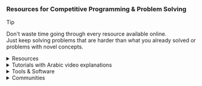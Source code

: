 ### Resources for Competitive Programming & Problem Solving
> [!TIP]
> Don't waste time going through every resource available online.\
> Just keep solving problems that are harder than what you already solved or problems with novel concepts.
<details><summary>Resources</summary>

- [Codeforces catalog](https://codeforces.com/catalog)
- [Awesome Competitive Programming](https://github.com/lnishan/awesome-competitive-programming)
- [Algorithms for Competitive Programming](https://cp-algorithms.com)
- [USACO Guide](https://usaco.guide)
- [Colin Galen's Roadmap](https://docs.google.com/document/d/1-7Co93b504uyXyMjjE8bnLJP3d3QXvp_m1UjvbvdR2Y)
- [Coding Interview University](https://github.com/jwasham/coding-interview-university)
- [Tech Interview Handbook](https://www.techinterviewhandbook.org)
- [NeetCode](https://neetcode.io)
- [Coding Interview Prep](https://www.freecodecamp.org/learn/coding-interview-prep)
- [Errichto Algorithms](https://github.com/Errichto/youtube/wiki)
- [Competitive Programming - A Complete- Guide](https://www.geeksforgeeks.org/competitive-programming-a-complete-guide)
- [Awesome Algorithms](https://github.com/tayllan/awesome-algorithms)
- [Topcoder](https://www.topcoder.com/thrive/tracks?track=Competitive%20Programming)
- [TeamsCode](https://www.teamscode.org/)
- [PIRATE KING](https://www.piratekingdom.com/leetcode/study-guide)
- [Codeforces groups](https://codeforces.com/groups):
    - [New Comers Summer Camp ACM assiut](https://codeforces.com/group/3jD9SzY31n)
    - [JPC | Atypical | Newcomers 2024](https://codeforces.com/group/ZIN4PlsExe)
    - [100 Easy Problems (Bootcamp)](https://codeforces.com/group/yg7WhsFsAp)
    - [Shaazzz](https://codeforces.com/group/W2YvE0cOoh)
    - [CSOC 2021](https://codeforces.com/group/t1mC3K67lU/contests)
    - [Open Contest Series](https://codeforces.com/group/T99c3atS1n)
- Other Online Judges:
    - [LeetCode](https://leetcode.com/)
    - [CS Academy](https://csacademy.com/)
    - [hackerearth](https://www.hackerearth.com/)
    - [thabit](https://thabit.io/)
    - [LogicRush](https://logicrush.com/)
    - [codewars](https://www.codewars.com/)
    - [edabit](https://edabit.com/)
    - [Project Euler](https://projecteuler.net/)
    - [CodeDrills](https://codedrills.io/problems)
    - [USACO](https://train.usaco.org/)
    - [GeeksforGeeks](https://www.geeksforgeeks.org/explore)
    - <details><summary><a href="https://vjudge.net">Virtual Judge</summary><ul>
        <li><a href="http://poj.org/"><img src="https://vjudge.net/static/bundle/a3a137580388fd8ebace.ico" width="20"/> POJ</a></li>
        <li><a href="https://pintia.cn/problem-sets/91827364500"><img src="https://vjudge.net/static/bundle/82dd100dc5ab2a91c05a.ico" width="20"/> ZOJ</a></li>
        <li><a href="http://livearchive.onlinejudge.org/index.php"><img src="https://vjudge.net/static/bundle/4b67f78de220633fd18a.ico" width="20"/> UVALive</a> (dead)</li>
        <li><a href="https://codeforces.com/problemsets/acmsguru"><img src="https://vjudge.net/static/bundle/150071ef43ace6b8a0cf.ico" width="20"/> SGU</a></li>
        <li><a href="http://acm.timus.ru/"><img src="https://vjudge.net/static/bundle/4365153ee3c7a254da01.ico" width="20"/> URAL</a></li>
        <li><a href="http://www.hustoj.org/"><img src="https://vjudge.net/static/bundle/a3ffd4e897e9c08baa20.jpg" width="20"/> HUST</a> (dead)</li>
        <li><a href="http://www.spoj.com/"><img src="https://vjudge.net/static/bundle/7ca10a33e9e8213fa737.png" width="20"/> SPOJ</a></li>
        <li><a href="http://acm.hdu.edu.cn/"><img src="https://vjudge.net/static/bundle/73d8facc9c2896e38f19.png" width="20"/> HDU</a></li>
        <li><a href="http://www.lydsy.com/JudgeOnline/"><img src="https://vjudge.net/static/bundle/f0046ccc6572230d2390.png" width="20"/> HYSBZ</a> (dead)</li>
        <li><a href="https://onlinejudge.org/"><img src="https://vjudge.net/static/bundle/4b67f78de220633fd18a.ico" width="20"/> UVA</a></li>
        <li><a href="http://codeforces.com/"><img src="https://vjudge.net/static/bundle/9e471d950278bb99d90b.png" width="20"/> CodeForces</a></li>
        <li><a href="http://www.codah.club/"><img src="https://vjudge.net/static/bundle/a1ebf61afd6229844ae2.ico" width="20"/> Z-Trening</a> (dead)</li>
        <li><a href="http://judge.u-aizu.ac.jp/"><img src="https://vjudge.net/static/bundle/72c318000fd40d15a16e.ico" width="20"/> Aizu</a></li>
        <li><a href="http://lightoj.com/"><img src="https://vjudge.net/static/bundle/01f0e52b64c44c1ae211.png" width="20"/> LightOJ</a></li>
        <li><a href="https://github.com/HeRaNO/cdoj-vjudge/wiki"><img src="https://vjudge.net/static/bundle/eb05969527c589a81e25.png" width="20"/> UESTC</a></li>
        <li><a href="https://ac.2333.moe/"><img src="https://vjudge.net/static/bundle/afb9e20655d616ee85c2.jpg" width="20"/> NBUT</a></li>
        <li><a href="http://acm.fzu.edu.cn/"><img src="https://vjudge.net/static/bundle/32f1c4c1b0d48ac81f68.gif" width="20"/> FZU</a> (dead)</li>
        <li><a href="http://acm.csu.edu.cn/OnlineJudge/"><img src="https://vjudge.net/static/bundle/1cf95a7d5db47f5bfda8.ico" width="20"/> CSU</a> (dead)</li>
        <li><a href="https://acm.scu.edu.cn/"><img src="https://vjudge.net/static/bundle/cb9b6884c5d048b76b54.ico" width="20"/> SCU</a> (dead)</li>
        <li><a href="http://acdream.info/"><img src="https://vjudge.net/static/bundle/a5863beba6b8749fb835.ico" width="20"/> ACdream</a> (dead)</li>
        <li><a href="http://www.codechef.com/"><img src="https://vjudge.net/static/bundle/d730e6df854b00193b35.ico" width="20"/> CodeChef</a></li>
        <li><a href="http://openjudge.cn/"><img src="https://vjudge.net/static/bundle/a3a137580388fd8ebace.ico" width="20"/> OpenJudge</a></li>
        <li><a href="https://open.kattis.com/"><img src="https://vjudge.net/static/bundle/0cf505f08cb62af24292.ico" width="20"/> Kattis</a></li>
        <li><a href="https://hihocoder.com/"><img src="https://vjudge.net/static/bundle/86dc5088185af61f77b5.jpg" width="20"/> HihoCoder</a> (dead)</li>
        <li><a href="http://acm.hit.edu.cn/hoj/"><img src="https://vjudge.net/static/bundle/016595136a632184517a.png" width="20"/> HIT</a> (dead)</li>
        <li><a href="http://acm.hrbust.edu.cn/"><img src="https://vjudge.net/static/bundle/8c2f67900665583ec51f.ico" width="20"/> HRBUST</a> (dead)</li>
        <li><a href="http://acm.mipt.ru/judge/"><img src="https://vjudge.net/static/bundle/7fe12ac344725c3c6669.ico" width="20"/> EIJudge</a> (dead)</li>
        <li><a href="https://atcoder.jp/"><img src="https://vjudge.net/static/bundle/9f5a56961e774027bdcf.png" width="20"/> AtCoder</a></li>
        <li><a href="https://www.hackerrank.com/"><img src="https://vjudge.net/static/bundle/827e9a41ed1deb5922b5.png" width="20"/> HackerRank</a></li>
        <li><a href="https://www.51nod.com/"><img src="https://vjudge.net/static/bundle/a980f768ea0540723431.ico" width="20"/> 51Nod</a></li>
        <li><a href="https://arena.topcoder.com/"><img src="https://vjudge.net/static/bundle/3464519813a1484173a5.png" width="20"/> TopCoder</a></li>
        <li><a href="https://www.e-olymp.com/en/"><img src="https://vjudge.net/static/bundle/4d5bd9a45b1a9245b670.ico" width="20"/> EOlymp</a></li>
        <li><a href="https://nanti.jisuanke.com/"><img src="https://vjudge.net/static/bundle/e059987bc885b5336b00.ico" width="20"/> 计蒜客</a></li>
        <li><a href="https://loj.ac/"><img src="https://vjudge.net/static/bundle/d319c0859f22922e76db.ico" width="20"/> LibreOJ</a></li>
        <li><a href="https://uoj.ac/"><img src="https://vjudge.net/static/bundle/de2b69c0cb3f89ec9bc9.ico" width="20"/> UniversalOJ</a></li>
        <li><a href="https://darkbzoj.cc"><img src="https://vjudge.net/static/bundle/de2b69c0cb3f89ec9bc9.ico" width="20"/> 黑暗爆炸</a></li>
        <li><a href="https://cpc.csgrandeur.cn/"><img src="https://vjudge.net/static/bundle/7228007bdb3f510c8b5a.ico" width="20"/> CSG</a></li>
        <li><a href="https://dmoj.ca/"><img src="https://vjudge.net/static/bundle/cb63be31d0c8a9c931bc.png" width="20"/> DMOJ</a></li>
        <li><a href="https://toph.co/"><img src="https://vjudge.net/static/bundle/4225461136c883368dba.png" width="20"/> Toph</a></li>
        <li><a href="https://www.luogu.com.cn/"><img src="https://vjudge.net/static/bundle/4bccb2a6cf4dc154729b.ico" width="20"/> 洛谷</a></li>
        <li><a href="https://www.acmicpc.net/lang?lang=1"><img src="https://vjudge.net/static/bundle/fb8265f1b129edaf4b15.png" width="20"/> Baekjoon</a></li>
        <li><a href="http://qoj.ac/"><img src="https://vjudge.net/static/bundle/de2b69c0cb3f89ec9bc9.ico" width="20"/> QOJ</a></li>
        <li><a href="https://cses.fi/problemset/"><img src="https://vjudge.net/static/bundle/8aeb2e93affef2d6e117.png" width="20"/> CSES</a></li>
        <li><a href="http://www.usaco.org/index.php"><img src="https://vjudge.net/static/bundle/00b630b2ef7c4027b5bb.png" width="20"/> USACO</a></li>
        <li><a href="https://oj.uz/"><img src="https://vjudge.net/static/bundle/75804f61731ecc629cc9.ico" width="20"/> oj.uz</a></li>
        <li><a href="https://judge.yosupo.jp/"><img src="https://vjudge.net/static/bundle/84e15ca8b95e0d77954b.ico" width="20"/> Yosupo</a></li>
        <li><a href="https://yukicoder.me/"><img src="https://vjudge.net/static/bundle/3d79e1d7488e2d01d0d9.png" width="20"/> yukicoder</a></li>
        <li><a href="https://oj.vnoi.info/"><img src="https://vjudge.net/static/bundle/a507b35397cb4dd43cc7.png" width="20"/> VNOJ</a></li>
        <li><a href="https://tlx.toki.id/"><img src="https://vjudge.net/static/bundle/eb0b5a7d27b56279ee6a.ico" width="20"/> TLX</a></li>
        <li><a href="https://new.bzoj.org:88/"><img src="https://vjudge.net/static/bundle/b0ef9eadb2afb8a94b73.png" width="20"/> BZOJ</a></li>
</ul></details></details><details><summary>Tutorials with Arabic video explanations</summary>

- [mostafa saad Sheet](https://codeforces.com/blog/entry/97858),
[playlist](https://www.youtube.com/playlist?list=PLq8huKQsVgUPiCMSySRM14ysT_tgexD5z)
- [JordanCP](https://github.com/abuaboud/jordan-cp)
- [SolverToBe](https://solvertobe.com)
- [Completed Training From Zero](https://codeforces.com/group/isP4JMZTix)
- IEEEXtreme Training: [2020](https://www.youtube.com/playlist?list=PL1SVyy_SXUBafE_M5_YGLs83DnINXFVzz),
[2021](https://www.youtube.com/playlist?list=PL1SVyy_SXUBZEdJUSwztfARNgzyw6XZv_),
[2022](https://www.youtube.com/playlist?list=PL1SVyy_SXUBacYOVsmGLj8M1krENeXF_1)
- [Atypical 2024](https://codeforces.com/group/0PwMI8kUp8), [playlist](https://www.youtube.com/playlist?list=PL3fu-4cinzyQZBwwETMHhRHrIR26Rpxue)
- Universities Trainings:
    - [Al-Azhar ICPC Community](https://sites.google.com/view/azharicpc/home)
    - JU: [level 0](https://codeforces.com/group/OQSClAEYis),
    [playlist](https://www.youtube.com/playlist?list=PLqZuMtm5THmaDh8o_raH8_1T7rDOekxai),
    [level 1](https://codeforces.com/group/UCvnPPDQxL),
    [playlist](https://www.youtube.com/playlist?list=PLqZuMtm5THmY5s1ATVRzP3g3rPzirxRUm),
    [level 2](https://codeforces.com/group/8u02vcbbFB),
    [playlist](https://www.youtube.com/playlist?list=PLqZuMtm5THmYsWYNqAeNoI_91wF8pW0xN),
    [level 3](https://codeforces.com/group/GMGjdU9W0I),
    [playlist](https://www.youtube.com/playlist?list=PLqZuMtm5THmaYLzrGQjjGUOVBT2Rv9N55)
    - BAU:
        - 2023: [Playlist](https://youtube.com/playlist?list=PL9L87DeTP7kbnVAOS2FCVOvuadcOT4ysN),
    [BAU Codeforces group](https://codeforces.com/group/tlobvwTh19),
    [coding club Codeforces group](https://codeforces.com/group/cRILaLqEsX)
        - 2024: [Playlist](https://www.youtube.com/playlist?list=PL9L87DeTP7kbjP8NmZrHHUhRQTmxx2Ju-), [Codeforces group](https://codeforces.com/group/ms9brvgtN5)
    - Assiut:
        - newcomers: [Sheet](https://docs.google.com/spreadsheets/d/12XlGl2Nae1NXRDNet_bGQ2HM2O3kq-9FS0Jm2pDwFyg),
        [Codeforces group](https://codeforces.com/group/MWSDmqGsZm),
        [Playlist](https://youtube.com/playlist?list=PLq8huKQsVgUMyLW7Q1OVErEclujWPGPsj),
        [C++ Solutions](https://github.com/MinaFaried3/Assiut-University-Training---Newcomers),
        [OtherLanguages](https://github.com/ahmedbadawihosny/Programming-And-Problem-Solving/tree/main/Problem%20Solving/CodeForces/ICPC%20Assiut%20University%20Training%20Sheet/Newcomers)
        - Juniors Phase 1: [Plan](https://www.aun.edu.eg/fci/sites/default/files/units/11.pdf),
        [Codeforces group](https://codeforces.com/group/3nQaj5GMG5),
        [Playlist1](https://www.youtube.com/playlist?list=PLj1uh4JbO1ow2RsObCH_BAsQnDypBG242),
        [Playlist2](https://www.youtube.com/playlist?list=PL4l5yt6NJ9wsrflRAyuifyjtCVAi1-SuW),
        [Solutions1](https://github.com/AbdelattyBadwy16/ICPC-Assiut-University-Training---Juniors-Phase-1-Sheets),
        [Solutions2](https://github.com/omarhashy99/ICPC-Assiut-University-Training-Juniors-Phase-1-Sheets)
        - Juniors Phase 2: [2020](https://vjudge.net/group/icpcassiutjunuiorsphase2),
        [2022](https://vjudge.net/group/junuiorsphase2_22)
</details><details><summary>Tools & Software</summary>

- My Setup:
    - [VS Code](https://code.visualstudio.com) or
      [VSCodium](https://vscodium.com/)
    - [C++ for VS Code](https://code.visualstudio.com/docs/languages/cpp)
    - [debug C++ in VS Code](https://code.visualstudio.com/docs/cpp/introvideos-cpp#_debug-a-c-project)
    - [VS Code extension for automatic testing](https://marketplace.visualstudio.com/items?itemName=DivyanshuAgrawal.competitive-programming-helper)
    - [browser extension for importing test cases](https://github.com/jmerle/competitive-companion)
    - [My Code Snippets](https://github.com/3m4r5/3m4r5/blob/main/.config/VSCodium/User/snippets/cpp.json)
    - [online tool for creating code snippets](https://snippet-generator.app/)
    - [My settings](https://github.com/3m4r5/3m4r5/blob/main/.config/VSCodium/User/settings.json)
    - other VS Code extensions I use:
[GitHub Theme](https://marketplace.visualstudio.com/items?itemName=GitHub.github-vscode-theme),
[Code Spell Checker](https://marketplace.visualstudio.com/items?itemName=streetsidesoftware.code-spell-checker),
[Cursor column highlight](https://marketplace.visualstudio.com/items?itemName=IuriiBarlukov.cursor-column-highlight)
- Online Ladders:
    - [Codehunt](https://codehunt.cc)
    - [A2 Online Judge](https://the-a2oj.vercel.app/)
    - [Static A2OJ](https://a2oj.netlify.app/)
    - [A2OJ Ladders](https://earthshakira.github.io/a2oj-clientside/server/Ladders.html)
    - [Codeforces Ladders](https://codeforcesladders.firebaseapp.com/)
    - [ACDLadders](https://acodedaily.com/)
    - [CP-31](https://www.tle-eliminators.com/cp-sheet)
    - [AtCoder Problems](https://kenkoooo.com/atcoder)
- Rating Predictors:
    - [Carrot](https://github.com/meooow25/carrot)
    - [CF-Predictor](https://codeforces.com/blog/entry/50411)
    - [ac-predictor](https://greasyfork.org/en/scripts/369954-ac-predictor/code)
    - [Leetcode predictor](https://lccn.lbao.site/)
- Codeforces Tools:
    - [Codeforces Visualizer](https://cfviz.netlify.app/)
    - [CF Analytics](https://github.com/ApoorvaRajBhadani/cf-analytics)
    - [Tasks Finder Bot](https://t.me/TasksFinderBot)
    - [cf-fast-submit](https://codeforces.com/blog/entry/66646)
    - [CF Linemaster](https://greasyfork.org/en/scripts/403747-cf-linemaster)
    - [cf-tool](https://github.com/xalanq/cf-tool)
- Other Tools:
    - [CLIST](https://clist.by/)
    - [StopStalk](https://www.stopstalk.com/)
    - [Gravy](https://gravy.thud.dev/)
    - [Graph Editor](https://csacademy.com/app/graph_editor)
    - [Interval Visualiser](https://intervals-visualiser.vercel.app/)
    - [cpast](https://rootcircle.github.io/blog/project/cpast.html)
</details><details><summary>Communities</summary>

- Reddit
    - [r/leetcode/](https://www.reddit.com/r/leetcode)
    - [r/programmingcontests/](https://www.reddit.com/r/programmingcontests)
- Discord
    - Popular servers
        - [USACO (Unofficial)](https://discord.gg/bessMBe)
        ([resources](https://gist.github.com/3m4r5/15ae4c6573b5cac46dd5b5396b9a9587))
        - [Priyansh31dec Server](https://discord.gg/x6C4thVRfQ)
        - [A Code Daily!](https://discord.com/invite/H8TeFjvq6z)
        - [AC](https://discord.gg/2CJ6qvY)
        - [TLE Community](https://discord.com/invite/zNnwMKEbJG)
        - [Competitive Programming Initiative](https://discord.gg/6n55UAARJM)
        - [TeamsCode](https://discord.com/invite/8pg89SS)
        - [Errichto Server Official](https://discord.gg/errichto)
        - [tmw's CP club](https://discord.gg/AneA5wg)
        - [Competitive Programming Community](https://discord.gg/algorithms)
        - [International Coding Hub](https://discord.gg/9qQe2Nh)
        - [NeetCode](https://discord.gg/Qan2WGTcEr)
    - Arabic Servers
        - [Juniors Sheet](https://discord.gg/QapCtr58J7)
        - [Jordan Training Contests](https://discord.gg/FVq3uNwzvh)
        - [JUST Programming Chapter](https://discord.gg/bpAZs5v5MJ)
        - [ACM JU & JPC 2023 Problem Solving Training](https://discord.gg/JkaRaSvNUQ)
        - [Coding Club](https://discord.gg/kGRFEWJes7)
- Arabic Facebook Groups
    - [ACM - JCPC](https://web.facebook.com/groups/357325854467689)
    - [ICPC JU Training](https://web.facebook.com/groups/ProblemSolvingJu)
    - [JPC - Problem Solving](https://web.facebook.com/groups/JUST.Programming.Chapter)
    - [Problem solving training / Atypical & JPC](https://web.facebook.com/groups/3656874131270769)
    - [ACM JU - Problem Solving Training](https://web.facebook.com/groups/2674471682686370)
    - [ACM JU Problem Solving](https://web.facebook.com/groups/194133696894364)
    - [Acm chapter JU/ problem solving](https://web.facebook.com/groups/405132170348089)
    - [ProblemSolving Training 2023 - BAU](https://web.facebook.com/groups/914888532875958)
    - [ICPC EST Training (Student Branch)](https://web.facebook.com/groups/181389578046308)
    - [Al-Azhar ICPC Community Training](https://web.facebook.com/groups/2072363846213064)
</details>
